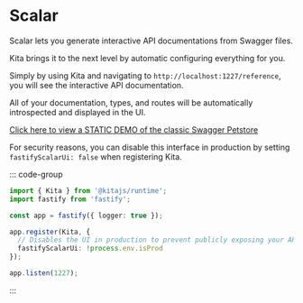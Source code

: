 # Scalar

Scalar lets you generate interactive API documentations from Swagger files.

Kita brings it to the next level by automatic configuring everything for you.

Simply by using Kita and navigating to `http://localhost:1227/reference`, you
will see the interactive API documentation.

All of your documentation, types, and routes will be automatically introspected
and displayed in the UI.

<a href="/swagger/scalar-petstore" target="_blank" title="You won't be able to simulate requests">
  Click here to view a STATIC DEMO of the classic Swagger Petstore
</a>

For security reasons, you can disable this interface in production by setting
`fastifyScalarUi: false` when registering Kita.

::: code-group

```ts {7,8} [src/index.ts]
import { Kita } from '@kitajs/runtime';
import fastify from 'fastify';

const app = fastify({ logger: true });

app.register(Kita, {
  // Disables the UI in production to prevent publicly exposing your API
  fastifyScalarUi: !process.env.isProd
});

app.listen(1227);
```

:::
